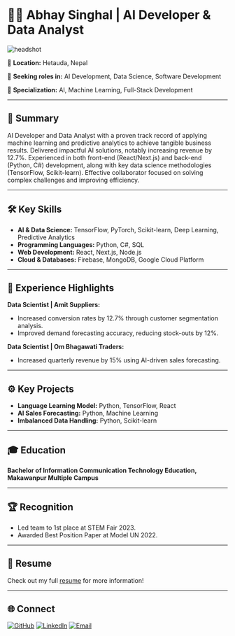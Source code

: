 # 🧑‍💻 Abhay Singhal | AI Developer & Data Analyst

![headshot](https://abhaysinghal126.github.io/images/headshot.jpeg)

📍 **Location:** Hetauda, Nepal  

💼 **Seeking roles in:** AI Development, Data Science, Software Development   

🔧 **Specialization:** AI, Machine Learning, Full-Stack Development         

---

## 📝 Summary

AI Developer and Data Analyst with a proven track record of applying machine learning and predictive analytics to achieve tangible business results. Delivered impactful AI solutions, notably increasing revenue by 12.7%. Experienced in both front-end (React/Next.js) and back-end (Python, C#) development, along with key data science methodologies (TensorFlow, Scikit-learn). Effective collaborator focused on solving complex challenges and improving efficiency.

---

## 🛠 Key Skills

* **AI & Data Science:** TensorFlow, PyTorch, Scikit-learn, Deep Learning, Predictive Analytics
* **Programming Languages:** Python, C#, SQL
* **Web Development:** React, Next.js, Node.js
* **Cloud & Databases:** Firebase, MongoDB, Google Cloud Platform

---

## 💼 Experience Highlights

**Data Scientist | Amit Suppliers:**

* Increased conversion rates by 12.7% through customer segmentation analysis.
* Improved demand forecasting accuracy, reducing stock-outs by 12%.

**Data Scientist | Om Bhagawati Traders:**

* Increased quarterly revenue by 15% using AI-driven sales forecasting.

---

## ⚙️ Key Projects

* **Language Learning Model:** Python, TensorFlow, React
* **AI Sales Forecasting:** Python, Machine Learning
* **Imbalanced Data Handling:** Python, Scikit-learn

---

## 🎓 Education

**Bachelor of Information Communication Technology Education, Makawanpur Multiple Campus**

---

## 🏆 Recognition

* Led team to 1st place at STEM Fair 2023.
* Awarded Best Position Paper at Model UN 2022.

---

## 📄 Resume

Check out my full [resume](/main/resume.pdf) for more information!

---

## 🌐 Connect

[![GitHub](https://jadonlai.github.io/images/github.svg)](https://github.com/abhaysinghal126) [![LinkedIn](https://jadonlai.github.io/images/linkedin.svg)](https://www.linkedin.com/in/abhay-singhal-971203312/) [![Email](https://jadonlai.github.io/images/gmail.svg)](mailto:abhaylogins@gmail.com/)